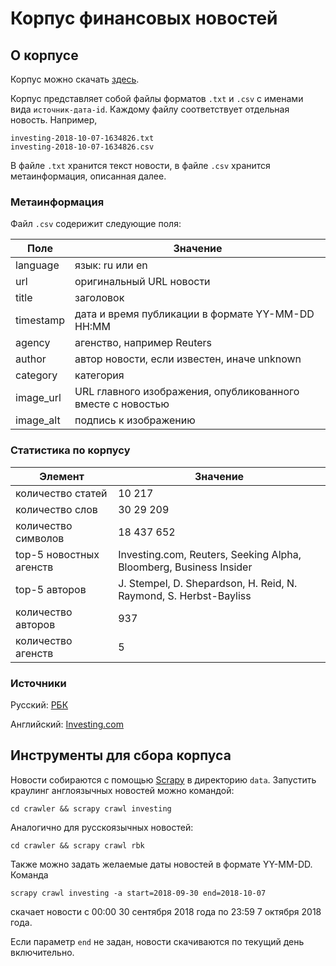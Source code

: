 # Корпус финансовых новостей

## О корпусе

Корпус можно скачать [здесь](https://drive.google.com/open?id=1swD7syy-CqPva56z6ztiQwX_VB5D9mN1).

Корпус представляет собой файлы форматов `.txt` и `.csv` с именами вида `источник-дата-id`. 
Каждому файлу соответствует отдельная новость. Например,
```
investing-2018-10-07-1634826.txt
investing-2018-10-07-1634826.csv
```
В файле `.txt` хранится текст новости, в файле `.csv` хранится метаинформация, описанная далее.

### Метаинформация
Файл `.csv` содерижит следующие поля:

| Поле      | Значение                                                    |
|-----------|-------------------------------------------------------------|
| language  | язык: ru или en                                             |
| url       | оригинальный URL новости                                    |
| title     | заголовок                                                   |
| timestamp | дата и время публикации в формате YY-MM-DD HH:MM            |
| agency    | агенство, например Reuters                                  |
| author    | автор новости, если известен, иначе unknown                 |
| category  | категория                                                   |
| image_url | URL главного изображения, опубликованного вместе с новостью |
| image_alt | подпись к изображению                                       |

### Статистика по корпусу

| Элемент                 | Значение                                                           |
|-------------------------|--------------------------------------------------------------------|
| количество статей       | 10 217                                                             |
| количество слов         | 30 29 209                                                          |
| количество символов     | 18 437 652                                                         |
| top-5 новостных агенств | Investing.com, Reuters, Seeking Alpha, Bloomberg, Business Insider |
| top-5 авторов           | J. Stempel, D. Shepardson, H. Reid, N. Raymond, S. Herbst-Bayliss  |
| количество авторов      | 937                                                                |
| количество агенств      | 5                                                                  |

### Источники
Русский: [РБК](http://rbk.ru)

Английский: [Investing.com](http://investing.com)

## Инструменты для сбора корпуса
Новости собираются с помощью [Scrapy](https://scrapy.org/) в директорию `data`. 
Запустить краулинг англоязычных новостей можно командой:

`cd crawler && scrapy crawl investing`

Аналогично для русскоязычных новостей:

`cd crawler && scrapy crawl rbk`

Также можно задать желаемые даты новостей в формате YY-MM-DD. Команда

`scrapy crawl investing -a start=2018-09-30 end=2018-10-07`

скачает новости с 00:00 30 сентября 2018 года по 23:59 7 октября 2018 года.

Если параметр `end` не задан, новости скачиваются по текущий день включительно.
